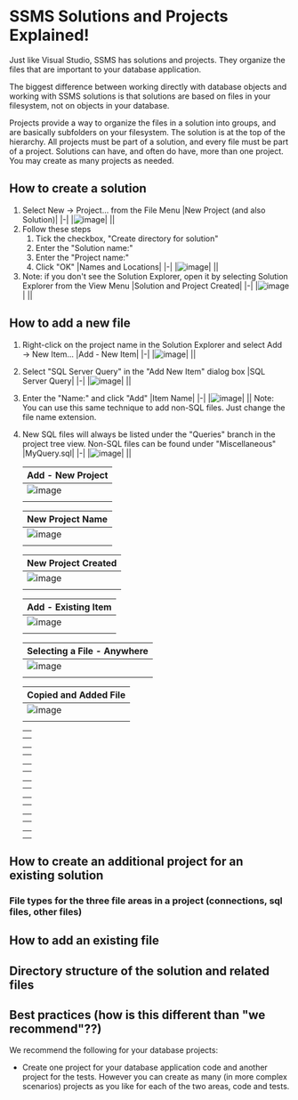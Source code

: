 # SSMS Solutions and Projects Explained!

Just like Visual Studio, SSMS has solutions and projects. They organize the files that are important to your database application.

The biggest difference between working directly with database objects and working with SSMS solutions is that solutions are based on files in your filesystem, not on objects in your database.

Projects provide a way to organize the files in a solution into groups, and are basically subfolders on your filesystem. The solution is at the top of the hierarchy. All projects must be part of a solution, and every file must be part of a project. Solutions can have, and often do have, more than one project. You may create as many projects as needed.

## How to create a solution
1. Select New → Project... from the File Menu
   |New Project (and also Solution)|
   |-|
   |![image](https://user-images.githubusercontent.com/298017/115097644-701e2080-9ef9-11eb-9d8b-4cb54045153a.png)|
   ||
1. Follow these steps
   1. Tick the checkbox, "Create directory for solution"
   1. Enter the "Solution name:"
   1. Enter the "Project name:"
   1. Click "OK"
   |Names and Locations|
   |-|
   |![image](https://user-images.githubusercontent.com/298017/115097676-a6f43680-9ef9-11eb-8e8b-86cc877b4aff.png)|
   ||
1. Note: if you don't see the Solution Explorer, open it by selecting Solution Explorer from the View Menu
   |Solution and Project Created|
   |-|
   |![image](https://user-images.githubusercontent.com/298017/115097732-f20e4980-9ef9-11eb-94da-4275176b48bc.png)|
   ||

## How to add a new file
1. Right-click on the project name in the Solution Explorer and select Add → New Item...
   |Add - New Item|
   |-|
   |![image](https://user-images.githubusercontent.com/298017/115097750-0a7e6400-9efa-11eb-9fa9-3e329c7fe86a.png)|
   ||
1. Select "SQL Server Query" in the "Add New Item" dialog box
   |SQL Server Query|
   |-|
   |![image](https://user-images.githubusercontent.com/298017/115097770-2255e800-9efa-11eb-9310-011d3a220a26.png)|
   ||
1. Enter the "Name:" and click "Add"
   |Item Name|
   |-|
   |![image](https://user-images.githubusercontent.com/298017/115097791-3863a880-9efa-11eb-9588-a1dd1a6f613b.png)|
   ||
   Note: You can use this same technique to add non-SQL files. Just change the file name extension.
1. New SQL files will always be listed under the "Queries" branch in the project tree view. Non-SQL files can be found under "Miscellaneous"
   |MyQuery.sql|
   |-|
   |![image](https://user-images.githubusercontent.com/298017/115097802-44e80100-9efa-11eb-9907-e79b049c0cad.png)|
   ||

   |Add - New Project|
   |-|
   |![image](https://user-images.githubusercontent.com/298017/115097831-71038200-9efa-11eb-9277-054edb059deb.png)|
   ||

   |New Project Name|
   |-|
   |![image](https://user-images.githubusercontent.com/298017/115097860-9bedd600-9efa-11eb-9ed3-0e950574340e.png)|
   ||

   |New Project Created|
   |-|
   |![image](https://user-images.githubusercontent.com/298017/115097877-b627b400-9efa-11eb-9b12-9cd6b346cff0.png)|
   ||

   |Add - Existing Item|
   |-|
   |![image](https://user-images.githubusercontent.com/298017/115097888-c2ac0c80-9efa-11eb-9ba5-21b0c6f5f67b.png)|
   ||

   |Selecting a File - Anywhere|
   |-|
   |![image](https://user-images.githubusercontent.com/298017/115097915-f7b85f00-9efa-11eb-93ad-8adec116dd26.png)|
   ||

   |Copied and Added File|
   |-|
   |![image](https://user-images.githubusercontent.com/298017/115097946-2cc4b180-9efb-11eb-9782-50166ad27b4c.png)|
   ||

   ||
   |-|
   ||
   ||

   ||
   |-|
   ||
   ||

   ||
   |-|
   ||
   ||

   ||
   |-|
   ||
   ||

   ||
   |-|
   ||
   ||

   ||
   |-|
   ||
   ||

   ||
   |-|
   ||
   ||

## How to create an additional project for an existing solution



### File types for the three file areas in a project (connections, sql files, other files)

## How to add an existing file


## Directory structure of the solution and related files





## Best practices (how is this different than "we recommend"??)
We recommend the following for your database projects:

- Create one project for your database application code and another project for the tests. However you can create as many (in more complex scenarios) projects as you like for each of the two areas, code and tests.


